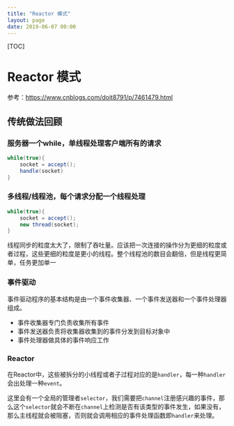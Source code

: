 ```yaml
---
title: "Reactor 模式"
layout: page
date: 2019-06-07 00:00
---
```


[TOC]

# Reactor 模式

参考：https://www.cnblogs.com/doit8791/p/7461479.html

## 传统做法回顾

### 服务器一个while，单线程处理客户端所有的请求

```java
while(true){
    socket = accept();
    handle(socket)
}
```

### 多线程/线程池，每个请求分配一个线程处理

```java
while(true){
    socket = accept();
    new thread(socket);
}
```

线程同步的粒度太大了，限制了吞吐量。应该把一次连接的操作分为更细的粒度或者过程，这些更细的粒度是更小的线程。整个线程池的数目会翻倍，但是线程更简单，任务更加单一

### 事件驱动

事件驱动程序的基本结构是由一个事件收集器、一个事件发送器和一个事件处理器组成。

* 事件收集器专门负责收集所有事件
* 事件发送器负责将收集器收集到的事件分发到目标对象中
* 事件处理器做具体的事件响应工作

### Reactor

在Reactor中，这些被拆分的小线程或者子过程对应的是`handler`，每一种`handler`会出处理一种`event`。

这里会有一个全局的管理者`selector`，我们需要把`channel`注册感兴趣的事件，那么这个`selector`就会不断在`channel`上检测是否有该类型的事件发生，如果没有，那么主线程就会被阻塞，否则就会调用相应的事件处理函数即`handler`来处理。
